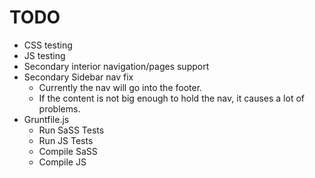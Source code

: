 TODO
====

- CSS testing
- JS testing
- Secondary interior navigation/pages support
- Secondary Sidebar nav fix
  - Currently the nav will go into the footer. 
  - If the content is not big enough to hold the nav, it causes a lot of problems.
- Gruntfile.js
  - Run SaSS Tests
  - Run JS Tests
  - Compile SaSS
  - Compile JS
